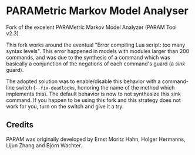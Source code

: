 # PARAMetric Markov Model Analyser

Fork of the excelent PARAMetric Markov Model Analyzer (PARAM Tool v2.3).

This fork works around the eventual "Error compiling Lua script: too many
syntax levels". This error happened in models with modules larger than 200
commands, and was due to the synthesis of a command which was basically a
conjunction of the negations of each command's guard (a _sink_ guard).

The adopted solution was to enable/disable this behavior with a command-line switch
(`--fix-deadlocks`, honoring the name of the method which implements this).
The default behavior is now to not synthesize this sink command. If you happen
to be using this fork and this strategy does not work for you, turn on the switch
and give it a try.

Credits
-------

PARAM was originally developed by Ernst Moritz Hahn, Holger Hermanns, Lijun Zhang and Björn Wachter.
